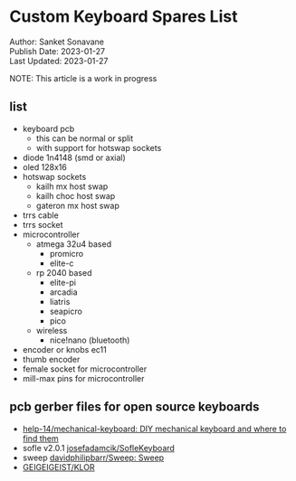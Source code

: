 # Custom Keyboard Spares List
Author: Sanket Sonavane   
Publish Date: 2023-01-27  
Last Updated: 2023-01-27  

NOTE: This article is a work in progress

## list
- keyboard pcb 
    - this can be normal or split
    - with support for hotswap sockets
- diode 1n4148 (smd or axial)
- oled 128x16 
- hotswap sockets
    - kailh mx host swap
    - kailh choc host swap
    - gateron mx host swap
- trrs cable
- trrs socket
- microcontroller
    - atmega 32u4 based
        - promicro
        - elite-c
    - rp 2040 based
        - elite-pi
        - arcadia
        - liatris
        - seapicro
        - pico
    - wireless
        - nice!nano (bluetooth)
- encoder or knobs ec11
- thumb encoder 
- female socket for microcontroller
- mill-max pins for microcontroller

## pcb gerber files for open source keyboards
- [help-14/mechanical-keyboard: DIY mechanical keyboard and where to find them](https://github.com/help-14/mechanical-keyboard)  
- sofle v2.0.1 [josefadamcik/SofleKeyboard](https://github.com/josefadamcik/SofleKeyboard/releases)  
- sweep [davidphilipbarr/Sweep: Sweep](https://github.com/davidphilipbarr/Sweep)  
- [GEIGEIGEIST/KLOR](https://github.com/GEIGEIGEIST/KLOR/tree/main/PCB)  

